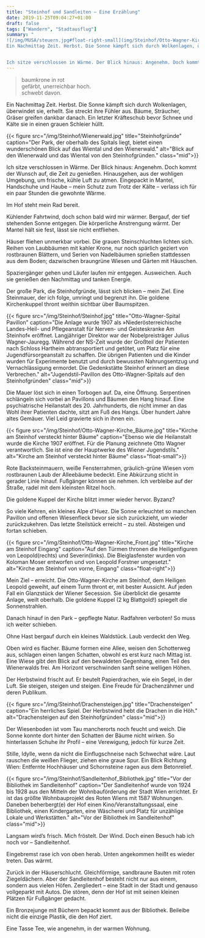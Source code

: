 ```yaml
---
title: "Steinhof und Sandleiten – Eine Erzählung"
date: 2019-11-25T09:04:27+01:00
draft: false
tags: ["Wandern", "Stadtausflug"]
summary: "
![/img/MUSA/steuern.jpg#float-right-small](img/Steinhof/Otto-Wagner-Kirche_Front.jpg#float-small)
Ein Nachmittag Zeit. Herbst. Die Sonne kämpft sich durch Wolkenlagen, überwindet sie, erhellt. Sie streckt ihre Fühler aus. Bäume, Sträucher, Gräser greifen dankbar danach. Ein letzter Kräfteschub bevor Schnee und Kälte sie in einen grauen Schleier hüllt.


Ich sitze verschlossen in Wärme. Der Blick hinaus: Angenehm. Doch kommt der Wunsch auf, die Zeit zu genießen."
---
```


> baumkrone in rot  
> gefärbt, unerreichbar hoch.  
> schwebt davon.

Ein Nachmittag Zeit. Herbst. Die Sonne kämpft sich durch Wolkenlagen, überwindet sie, erhellt. Sie streckt ihre Fühler aus. Bäume, Sträucher, Gräser greifen dankbar danach. Ein letzter Kräfteschub bevor Schnee und Kälte sie in einen grauen Schleier hüllt.

{{< figure src="/img/Steinhof/Wienerwald.jpg" title="Steinhofgründe" caption="Der Park, der oberhalb des Spitals liegt, bietet einen wunderschönen Blick auf das Wiental und den Wienerwald." alt="Blick auf den Wienerwald und das Wiental von den Steinhofgründen." class="mid">}}

Ich sitze verschlossen in Wärme. Der Blick hinaus: Angenehm. Doch kommt der Wunsch auf, die Zeit zu genießen. Hinausgehen, aus der wohligen Umgebung, um frische, kühle Luft zu atmen. Eingepackt in Mantel, Handschuhe und Haube – mein Schutz zum Trotz der Kälte – verlass ich für ein paar Stunden die gewohnte Wärme. 

Im Hof steht mein Rad bereit.

Kühlender Fahrtwind, doch schon bald wird mir wärmer. Bergauf, der tief stehenden Sonne entgegen. Die körperliche Anstrengung wärmt. Der Mantel hält sie fest, lässt sie nicht entfliehen.

Häuser fliehen unmerkbar vorbei. Die grauen Steinschluchten lichten sich. Reihen von Laubbäumen mit kahler Krone, nur noch spärlich geziert von rostbraunen Blättern, und Serien von Nadelbäumen sprießen stattdessen aus dem Boden; dazwischen braungrüne Wiesen und Gärten mit Häuschen.

Spaziergänger gehen und Läufer laufen mir entgegen. Ausweichen. Auch sie genießen den Nachmittag und tanken Energie.

Der große Park, die Steinhofgründe, lässt sich blicken – mein Ziel. Eine Steinmauer, der ich folge, umringt und begrenzt ihn. Die goldene Kirchenkuppel thront weithin sichtbar über Baumspitzen. 

{{< figure src="/img/Steinhof/Steinhof.jpg" title="Otto-Wagner-Spital Pavillon" caption="Die Anlage wurde 1907 als »Niederösterreichische Landes-Heil- und Pflegeanstalt für Nerven- und Geisteskranke Am Steinhof« eröffnet. Langjähriger Direktor war der Nobelpreisträger Julius Wagner-Jauregg. Während der NS-Zeit wurde der Großteil der Patienten nach Schloss Hartheim abtransportiert und getötet, um Platz für eine Jugendfürsorgeanstalt zu schaffen. Die übrigen Patienten und die Kinder wurden für Experimente benutzt und durch bewussten Nahrungsentzug und Vernachlässigung ermordet. Die Gedenkstätte Steinhof erinnert an diese Verbrechen." alt="Jugendstil-Pavillon des Otto-Wagner-Spitals auf den Steinhofgründen" class="mid">}}

Die Mauer löst sich in einen Torbogen auf. Da, eine Öffnung. Serpentinen schlängeln sich vorbei an Pavillons und Bäumen den Hang hinauf. Eine psychiatrische Heilanstalt des 20. Jahrhunderts, die nicht immer an das Wohl ihrer Patienten dachte, sitzt am Fuß des Hangs. Über hundert Jahre altes Gemäuer. Viel Leid gravierte sich in ihnen ein.

{{< figure src="/img/Steinhof/Otto-Wagner-Kirche_Bäume.jpg" title="Kirche am Steinhof versteckt hinter Bäume" caption="Ebenso wie die Heilanstalt wurde die Kirche 1907 eröffnet. Für die Planung zeichnete Otto Wagner verantwortlich. Sie ist eine der Hauptwerke des Wiener Jugendstils." alt="Kirche am Steinhof versteckt hinter Bäume" class="float-small">}}

Rote Backsteinmauern, weiße Fensterrahmen, gräulich-grüne Wiesen vom rostbraunen Laub der Alleebäume bedeckt. Eine Abkürzung sticht in gerader Linie hinauf. Fußgänger können sie nehmen. Ich verbleibe auf der Straße, radel mit dem kleinsten Ritzel hoch. 

Die goldene Kuppel der Kirche blitzt immer wieder hervor. Byzanz?

So viele Kehren, ein kleines Alpe d'Huez. Die Sonne erleuchtet so manchen Pavillon und offenen Wiesenfleck bevor sie sich zurückzieht, um wieder zurückzukehren. Das letzte Steilstück erreicht – zu steil. Absteigen und fortan schieben.

{{< figure src="/img/Steinhof/Otto-Wagner-Kirche_Front.jpg" title="Kirche am Steinhof Eingang" caption="Auf den Türmen thronen die Heiligenfiguren von Leopold(rechts) und Severin(links). Die Bleiglasfenster wurden von Koloman Moser entworfen und von Leopold Forstner umgesetzt." alt="Kirche am Steinhof von vorne, Eingang" class="float-right">}}

Mein Ziel – erreicht. Die Otto-Wagner-Kirche am Steinhof, dem Heiligen Leopold geweiht, auf einem Turm thront er, mit bester Aussicht. Auf jeden Fall ein Glanzstück der Wiener Secession. Sie überblickt die gesamte Anlage, weilt oberhalb. Die goldene Kuppel (2 kg Blattgold!) spiegelt die Sonnenstrahlen.

Danach hinauf in den Park – gepflegte Natur. Radfahren verboten! So muss ich weiter schieben. 

Ohne Hast bergauf durch ein kleines Waldstück. Laub verdeckt den Weg.

Oben wird es flacher. Bäume formen eine Allee, weisen den Schotterweg aus, schlagen einen langen Schatten, obwohl es erst kurz nach Mittag ist. Eine Wiese gibt den Blick auf den bewaldeten Gegenhang, einen Teil des Wienerwalds frei. Am Horizont verschwinden sanft seine welligen Höhen. 

Der Herbstwind frischt auf. Er beutelt Papierdrachen, wie ein Segel, in der Luft. Sie steigen, steigen und steigen. Eine Freude für Drachenzähmer und deren Publikum.

{{< figure src="/img/Steinhof/Drachensteigen.jpg" title="Drachensteigen" caption="Ein herrliches Spiel. Der Herbstwind hebt die Drachen in die Höh." alt="Drachensteigen auf den Steinhofgründen" class="mid">}}

Der Wiesenboden ist vom Tau mancherorts noch feucht und weich. Die Sonne konnte dort hinter den Schatten der Bäume nicht wirken. So hinterlassen Schuhe ihr Profil – eine Verewigung, jedoch für kurze Zeit.

Stille, Idylle, wenn da nicht die Einflugschneise nach Schwechat wäre. Laut rauschen die weißen Flieger, ziehen eine graue Spur. Ein Blick Richtung Wien: Entfernte Hochhäuser und Schornsteine ragen aus dem Betonrelief.

{{< figure src="/img/Steinhof/Sandleitenhof_Bibliothek.jpg" title="Vor der Bibliothek im Sandleitenhof" caption="Der Sandleitenhof wurde von 1924 bis 1928 aus den Mitteln der Wohnbauförderung der Stadt Wien errichtet. Er ist das größte Wohnbauprojekt des Roten Wiens mit 1587 Wohnungen. Daneben beherbergt(e) der Hof einen Kino/Veranstaltungssaal, eine Bibliothek, einen Kindergarten, eine Wäscherei und Platz für unzählige Lokale und Werkstätten." alt="Vor der Bibliothek im Sandleitenhof" class="mid">}}

Langsam wird’s frisch. Mich fröstelt. Der Wind. Doch einen Besuch hab ich noch vor – Sandleitenhof.

Eingebremst rase ich von oben herab. Unten angekommen heißt es wieder treten. Das wärmt. 

Zurück in der Häuserschlucht. Gleichförmige, sandbraune Bauten mit roten Ziegeldächern. Aber der Sandleitenhof besteht nicht nur aus einem, sondern aus vielen Höfen. Zergliedert – eine Stadt in der Stadt und genauso vollgeparkt mit Autos. Die stören, denn der Hof ist mit seinen kleinen Plätzen für Fußgänger gedacht.

Ein Bronzejunge mit Büchern bepackt kommt aus der Bibliothek. Beileibe nicht die einzige Plastik, die den Hof ziert.

Eine Tasse Tee, wie angenehm, in der warmen Wohnung.